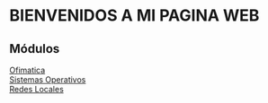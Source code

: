 # BIENVENIDOS A MI PAGINA WEB
## Módulos

[Ofimatica](ofimatica/README.md) <br>
[Sistemas Operativos](sistemas/README.md) <br>
[Redes Locales](redeslocales/README.md)
